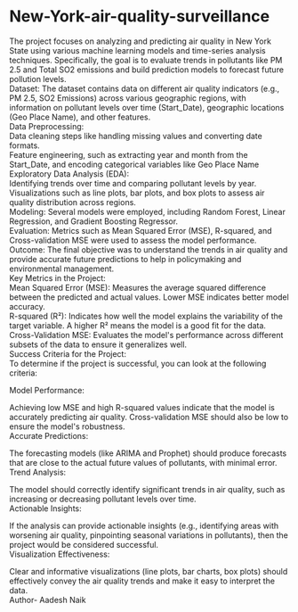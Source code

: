 # New-York-air-quality-surveillance
The project focuses on analyzing and predicting air quality in New York State using various machine learning models and time-series analysis techniques. Specifically, the goal is to evaluate trends in pollutants like PM 2.5 and Total SO2 emissions and build prediction models to forecast future pollution levels.
<br>
Dataset: The dataset contains data on different air quality indicators (e.g., PM 2.5, SO2 Emissions) across various geographic regions, with information on pollutant levels over time (Start_Date), geographic locations (Geo Place Name), and other features.
<br>
Data Preprocessing:
<br>
Data cleaning steps like handling missing values and converting date formats.
<br>
Feature engineering, such as extracting year and month from the Start_Date, and encoding categorical variables like Geo Place Name
<br>
Exploratory Data Analysis (EDA):
<br>
Identifying trends over time and comparing pollutant levels by year.
<br>
Visualizations such as line plots, bar plots, and box plots to assess air quality distribution across regions.
<br>
Modeling:
Several models were employed, including Random Forest, Linear Regression, and Gradient Boosting Regressor.
<br>
Evaluation:
Metrics such as Mean Squared Error (MSE), R-squared, and Cross-validation MSE were used to assess the model performance.
<br>
Outcome:
The final objective was to understand the trends in air quality and provide accurate future predictions to help in policymaking and environmental management.
<br>
Key Metrics in the Project:
<br>
Mean Squared Error (MSE): Measures the average squared difference between the predicted and actual values. Lower MSE indicates better model accuracy.
<br>
R-squared (R²): Indicates how well the model explains the variability of the target variable. A higher R² means the model is a good fit for the data.
<br>
Cross-Validation MSE: Evaluates the model's performance across different subsets of the data to ensure it generalizes well.
<br>
Success Criteria for the Project:
<br>
To determine if the project is successful, you can look at the following criteria:

Model Performance:

Achieving low MSE and high R-squared values indicate that the model is accurately predicting air quality.
Cross-validation MSE should also be low to ensure the model's robustness.
<br>
Accurate Predictions:

The forecasting models (like ARIMA and Prophet) should produce forecasts that are close to the actual future values of pollutants, with minimal error.
<br>
Trend Analysis:

The model should correctly identify significant trends in air quality, such as increasing or decreasing pollutant levels over time.
<br>
Actionable Insights:

If the analysis can provide actionable insights (e.g., identifying areas with worsening air quality, pinpointing seasonal variations in pollutants), then the project would be considered successful.
<br>
Visualization Effectiveness:

Clear and informative visualizations (line plots, bar charts, box plots) should effectively convey the air quality trends and make it easy to interpret the data.
<br>
Author- Aadesh Naik

